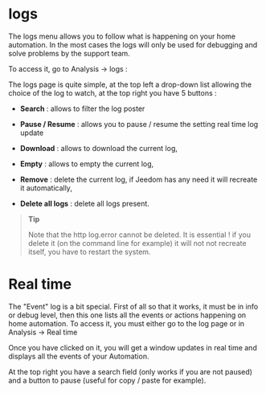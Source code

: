 logs 
====

The logs menu allows you to follow what is happening on your home automation. In the
most cases the logs will only be used for debugging and
solve problems by the support team.

To access it, go to Analysis → logs :

The logs page is quite simple, at the top left a drop-down list
allowing the choice of the log to watch, at the top right you have 5
buttons :

-   **Search** : allows to filter the log poster

-   **Pause / Resume** : allows you to pause / resume the setting
    real time log update

-   **Download** : allows to download the current log,

-   **Empty** : allows to empty the current log,

-   **Remove** : delete the current log, if Jeedom has any
    need it will recreate it automatically,

-   **Delete all logs** : delete all logs present.

> **Tip**
>
> Note that the http log.error cannot be deleted. It is essential
> ! if you delete it (on the command line for example) it will not
> not recreate itself, you have to restart the system.

Real time 
==============

The &quot;Event&quot; log is a bit special. First of all so that it
works, it must be in info or debug level, then this one
lists all the events or actions happening on home automation.
To access it, you must either go to the log page or in Analysis
→ Real time

Once you have clicked on it, you will get a window
updates in real time and displays all the events of your
Automation.

At the top right you have a search field (only works if you
are not paused) and a button to pause (useful for
copy / paste for example).
